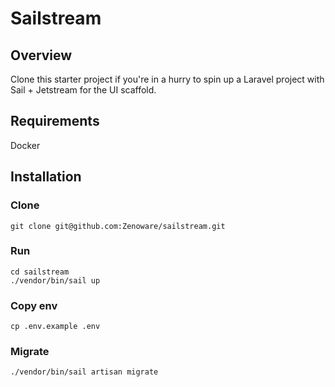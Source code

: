 # Sailstream

## Overview

Clone this starter project if you're in a hurry to spin up a Laravel project with Sail + Jetstream for the UI scaffold.

## Requirements

Docker

## Installation

### Clone

    git clone git@github.com:Zenoware/sailstream.git

### Run

    cd sailstream
    ./vendor/bin/sail up

### Copy env

    cp .env.example .env

### Migrate

    ./vendor/bin/sail artisan migrate

